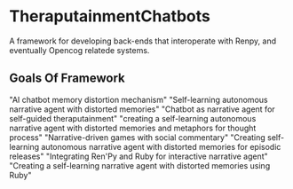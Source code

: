 # TheraputainmentChatbots
A framework for developing back-ends that interoperate with Renpy, and eventually Opencog relatede systems.

## Goals Of Framework
"AI chatbot memory distortion mechanism"
"Self-learning autonomous narrative agent with distorted memories"
"Chatbot as narrative agent for self-guided theraputainment"
"creating a self-learning autonomous narrative agent with distorted memories and metaphors for thought process"
"Narrative-driven games with social commentary"
"Creating self-learning autonomous narrative agent with distorted memories for episodic releases"
"Integrating Ren'Py and Ruby for interactive narrative agent"
"Creating a self-learning narrative agent with distorted memories using Ruby"
